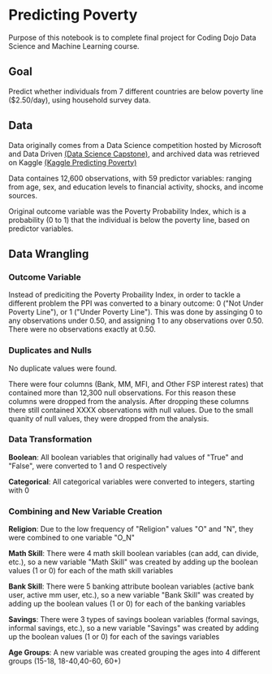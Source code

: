 # Predicting Poverty

Purpose of this notebook is to complete final project for Coding Dojo Data Science and Machine Learning course. 

## Goal
Predict whether individuals from 7 different countries are below poverty line ($2.50/day), using household survey data. 

## Data 
Data originally comes from a Data Science competition hosted by Microsoft and Data Driven [(Data Science Capstone)](datasciencecapstone.org), and archived data was retrieved on Kaggle [(Kaggle Predicting Poverty)](https://www.kaggle.com/datasets/johnnyyiu/predicting-poverty?select=train_values_wJZrCmI.csv)  

Data containes 12,600 observations, with 59 predictor variables: ranging from age, sex, and education levels to financial activity, shocks, and income sources. 

Original outcome variable was the Poverty Probability Index, which is a probability (0 to 1) that the individual is below the poverty line, based on predictor variables. 

## Data Wrangling

### Outcome Variable

Instead of prediciting the Poverty Probaility Index, in order to tackle a different problem the PPI was converted to a binary outcome: 0 ("Not Under Poverty Line"), or 1 ("Under Poverty Line"). This was done by assinging 0 to any observations under 0.50, and assigning 1 to any observations over 0.50. There were no observations exactly at 0.50. 

### Duplicates and Nulls 

No duplicate values were found. 

There were four columns (Bank, MM, MFI, and Other FSP interest rates) that contained more than 12,300 null observations. For this reason these columns were dropped from the analysis. After dropping these columns there still contained XXXX observations with null values. Due to the small quanity of null values, they were dropped from the analysis. 

### Data Transformation 

**Boolean**: All boolean variables that originally had values of "True" and "False", were converted to 1 and O respectively 

**Categorical**: All categorical variables were converted to integers, starting with 0 

### Combining and New Variable Creation

**Religion**: Due to the low frequency of "Religion" values "O" and "N", they were combined to one variable "O_N" 

**Math Skill**: There were 4 math skill boolean variables (can add, can divide, etc.), so a new variable "Math Skill" was created by adding up the boolean values (1 or 0) for each of the math skill variables

**Bank Skill**: There were 5 banking attribute boolean variables (active bank user, active mm user, etc.), so a new variable "Bank Skill" was created by adding up the boolean values (1 or 0) for each of the banking variables

**Savings**: There were 3 types of savings boolean variables (formal savings, informal savings, etc.), so a new variable "Savings" was created by adding up the boolean values (1 or 0) for each of the savings variables

**Age Groups**: A new variable was created grouping the ages into 4 different groups (15-18, 18-40,40-60, 60+)





